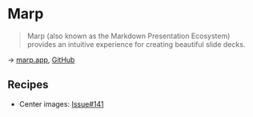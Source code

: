 # Marp

> Marp (also known as the Markdown Presentation Ecosystem) provides an intuitive experience for creating beautiful slide decks.

→ [marp.app](https://marp.app/), [GitHub](https://github.com/marp-team/marp)

## Recipes

* Center images: [Issue#141](https://github.com/marp-team/marpit/issues/141#issuecomment-473204518)
